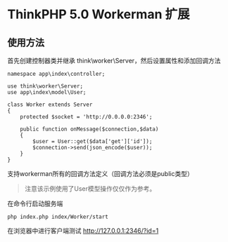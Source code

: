 ThinkPHP 5.0 Workerman 扩展
===============

## 使用方法
首先创建控制器类并继承 think\worker\Server，然后设置属性和添加回调方法

~~~
namespace app\index\controller;

use think\worker\Server;
use app\index\model\User;

class Worker extends Server
{
	protected $socket = 'http://0.0.0.0:2346';

	public function onMessage($connection,$data)
	{
		$user = User::get($data['get']['id']);
		$connection->send(json_encode($user));
	}
}
~~~

支持workerman所有的回调方法定义（回调方法必须是public类型）

> 注意该示例使用了User模型操作仅仅作为参考。

在命令行启动服务端
~~~
php index.php index/Worker/start
~~~

在浏览器中进行客户端测试
http://127.0.0.1:2346/?id=1